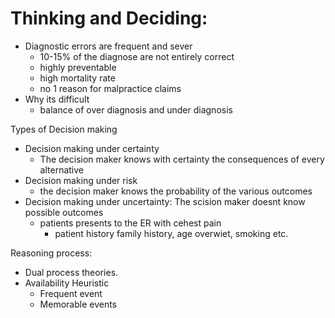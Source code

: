 # Thinking and Deciding:
- Diagnostic errors are frequent and sever
  - 10-15% of the diagnose are not entirely correct
  - highly preventable
  - high mortality rate
  - no 1 reason for malpractice claims 
- Why its difficult
  - balance of over diagnosis and under diagnosis 

Types of Decision making
- Decision making under certainty
  - The decision maker knows with certainty the consequences of every alternative 
- Decision making under risk
  - the decision maker knows the probability of the various outcomes 
- Decision making under uncertainty: The scision maker doesnt know possible outcomes 
  - patients presents to the ER with cehest pain
    - patient history family history, age overwiet, smoking etc. 

Reasoning process:
- Dual process theories. 
- Availability Heuristic 
  - Frequent event
  - Memorable events

